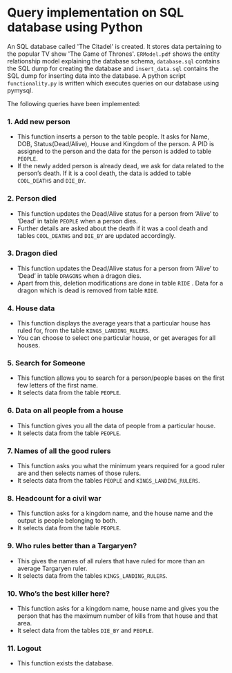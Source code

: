 # Query implementation on SQL database using Python

An SQL database called 'The Citadel' is created. It stores data pertaining to the popular TV show 'The Game of Thrones'.
`ERModel.pdf` shows the entity relationship model explaining the database schema, `database.sql` contains the SQL dump for creating the database and `insert_data.sql` contains the SQL dump for inserting data into the database. A python script `functionality.py` is written which executes queries on our database using pymysql.

The following queries have been implemented:

### 1. Add new person

- This function inserts a person to the table people. It asks for Name, DOB, Status(Dead/Alive), House and Kingdom of the person. A PID is assigned to the person and the data for the person is added to table `PEOPLE`.
- If the newly added person is already dead, we ask for data related to the person’s death. If it is a cool death, the data is added to table `COOL_DEATHS` and `DIE_BY`.

### 2. Person died

- This function updates the Dead/Alive status for a person from ‘Alive’ to ‘Dead’ in table `PEOPLE` when a person dies.
- Further details are asked about the death if it was a cool death and tables `COOL_DEATHS` and `DIE_BY` are updated accordingly.

### 3. Dragon died

- This function updates the Dead/Alive status for a person from ‘Alive’ to ‘Dead’ in table `DRAGONS` when a dragon dies.
- Apart from this, deletion modifications are done in table `RIDE` . Data for a dragon which is dead is removed from table `RIDE`.

### 4. House data

- This function displays the average years that a particular house has ruled for, from the table `KINGS_LANDING_RULERS`.
- You can choose to select one particular house, or get averages for all houses.

### 5. Search for Someone

- This function allows you to search for a person/people bases on the first few letters of the first name.
- It selects data from the table `PEOPLE`.

### 6. Data on all people from a house

- This function gives you all the data of people from a particular house.
- It selects data from the table `PEOPLE`.

### 7. Names of all the good rulers

- This function asks you what the minimum years required for a good ruler are and then selects names of those rulers.
- It selects data from the tables `PEOPLE` and `KINGS_LANDING_RULERS`.

### 8. Headcount for a civil war

- This function asks for a kingdom name, and the house name and the output is people belonging to both.
- It selects data from the table `PEOPLE`.

### 9. Who rules better than a Targaryen?

- This gives the names of all rulers that have ruled for more than an average Targaryen ruler.
- It selects data from the tables `KINGS_LANDING_RULERS`.

### 10. Who’s the best killer here?

- This function asks for a kingdom name, house name and gives you the person that has the maximum number of kills from that house and that area.
- It select data from the tables `DIE_BY` and `PEOPLE`.

### 11. Logout

- This function exists the database.
